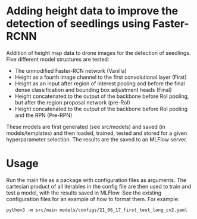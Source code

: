 # Adding height data to improve the detection of seedlings using Faster-RCNN

Addition of height map data to drone images for the detection of seedlings.
Five different model structures are tested:

- The unmodified Faster-RCN network (Vanilla)
- Height as a fourth image channel to the first convolutional layer (First)
- Height as an input after region of interest pooling and before the final dense classification and bounding box
  adjustment heads (Final)
- Height concatenated to the output of the backbone before RoI pooling, but after the region proposal network (pre-RoI)
- Height concatenated to the output of the backbone before RoI pooling and the RPN (Pre-RPN)

These models are first generated (see src/models) and saved (in models/templates) and then loaded, trained, tested and
stored for a given hyperparameter selection.
The results are the saved to an MLFlow server.

# Usage

Run the main file as a package with configuration files as arguments. The cartesian product of all iterables in the
config file are then used to train and test a model, with the results saved in MLFlow.
See the existing configuration files for an example of how to format them.
For example:

```shell
python3 -m src/main models/configs/21_06_17_first_test_long_cv2.yaml
```

<!-- unfortunately the location of the MLFlow server needs to be manually edited in the main and analysis-functions files>
